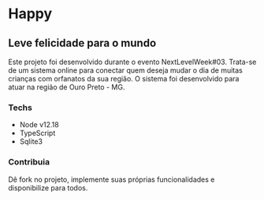 # Happy
## Leve felicidade para o mundo

Este projeto foi desenvolvido durante o evento NextLevelWeek#03. Trata-se de um sistema online para conectar quem deseja mudar o dia de muitas crianças com orfanatos da sua região. O sistema foi desenvolvido para atuar na região de Ouro Preto - MG.

### Techs

- Node v12.18
- TypeScript
- Sqlite3

### Contribuia

Dê fork no projeto, implemente suas próprias funcionalidades e disponibilize para todos.